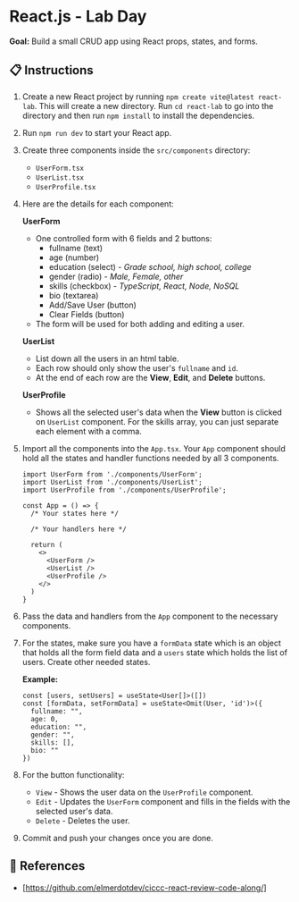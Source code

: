 # React.js - Lab Day

**Goal:** Build a small CRUD app using React props, states, and forms.

## 📋 Instructions

1. Create a new React project by running `npm create vite@latest react-lab`. This will create a new directory. Run `cd react-lab` to go into the directory and then run `npm install` to install the dependencies.
2. Run `npm run dev` to start your React app.
3. Create three components inside the `src/components` directory:

    - `UserForm.tsx`
    - `UserList.tsx`
    - `UserProfile.tsx`

4. Here are the details for each component:

    **UserForm**
    - One controlled form with 6 fields and 2 buttons:
        - fullname (text)
        - age (number)
        - education (select) - *Grade school, high school, college*
        - gender (radio) - *Male, Female, other*
        - skills (checkbox) - *TypeScript, React, Node, NoSQL*
        - bio (textarea)
        - Add/Save User (button)
        - Clear Fields (button)
    - The form will be used for both adding and editing a user.

    **UserList**
    - List down all the users in an html table.
    - Each row should only show the user's `fullname` and `id`.
    - At the end of each row are the **View**, **Edit**, and **Delete** buttons.

    **UserProfile**
    - Shows all the selected user's data when the **View** button is clicked on `UserList` component. For the skills array, you can just separate each element with a comma.

5. Import all the components into the `App.tsx`. Your `App` component should hold all the states and handler functions needed by all 3 components.

    ```tsx
    import UserForm from './components/UserForm';
    import UserList from './components/UserList';
    import UserProfile from './components/UserProfile';

    const App = () => {
      /* Your states here */

      /* Your handlers here */

      return (
        <>
          <UserForm />
          <UserList />
          <UserProfile />
        </>
      )
    }
    ```

6. Pass the data and handlers from the `App` component to the necessary components.
7. For the states, make sure you have a `formData` state which is an object that holds all the form field data and a `users` state which holds the list of users. Create other needed states.

    **Example:**

    ```tsx
    const [users, setUsers] = useState<User[]>([])
    const [formData, setFormData] = useState<Omit(User, 'id')>({
      fullname: "",
      age: 0,
      education: "",
      gender: "",
      skills: [],
      bio: ""
    })
    ```

8. For the button functionality:

    - `View` - Shows the user data on the `UserProfile` component.
    - `Edit` - Updates the `UserForm` component and fills in the fields with the selected user's data.
    - `Delete` - Deletes the user.

9. Commit and push your changes once you are done.

## 📖 References

- [https://github.com/elmerdotdev/ciccc-react-review-code-along/]
